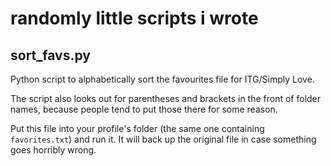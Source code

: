 # randomly little scripts i wrote

## sort_favs.py

Python script to alphabetically sort the favourites file for ITG/Simply Love.

The script also looks out for parentheses and brackets in the front of folder names, because people tend to put those there for some reason.

Put this file into your profile's folder (the same one containing `favorites.txt`) and run it. It will back up the original file in case something goes horribly wrong.
